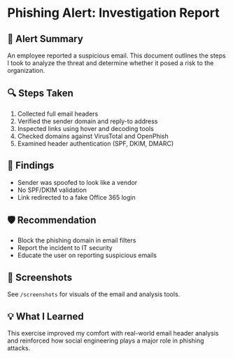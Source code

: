 # Phishing Alert: Investigation Report

## 📌 Alert Summary
An employee reported a suspicious email. This document outlines the steps I took to analyze the threat and determine whether it posed a risk to the organization.

## 🔍 Steps Taken
1. Collected full email headers
2. Verified the sender domain and reply-to address
3. Inspected links using hover and decoding tools
4. Checked domains against VirusTotal and OpenPhish
5. Examined header authentication (SPF, DKIM, DMARC)

## 🧠 Findings
- Sender was spoofed to look like a vendor
- No SPF/DKIM validation
- Link redirected to a fake Office 365 login

## 🛡 Recommendation
- Block the phishing domain in email filters
- Report the incident to IT security
- Educate the user on reporting suspicious emails

## 📸 Screenshots
See `/screenshots` for visuals of the email and analysis tools.

## 💡 What I Learned
This exercise improved my comfort with real-world email header analysis and reinforced how social engineering plays a major role in phishing attacks.
